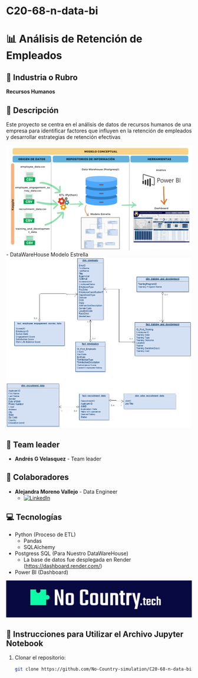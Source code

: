 # C20-68-n-data-bi
# 📊 Análisis de Retención de Empleados

## 🏢 Industria o Rubro
**Recursos Humanos**

## 📄 Descripción
Este proyecto se centra en el análisis de datos de recursos humanos de una empresa para identificar factores que influyen en la retención de empleados y desarrollar estrategias de retención efectivas 

<div align="center">
  <img src="retencion.png" alt="Proceso de Análisis de Retención de Empleados">
</div>
- DataWareHouse Modelo Estrella
<div align="center">
  <img src="modeloestrella.png" alt="Modelo Estrella">
</div>


## 👥 Team leader 
- **Andrés G Velasquez** - Team leader


## 👥 Colaboradores
- **Alejandra Moreno Vallejo** - Data Engineer
  - [![LinkedIn](https://img.shields.io/badge/LinkedIn-Profile-blue)](https://www.linkedin.com/in/alejandra-moreno-vallejo-4b1926138/)


## 💻 Tecnologías
- Python (Proceso de ETL)
  - Pandas 
  - SQLAlchemy 
- Postgress SQL (Para Nuestro DataWareHouse)
  - La base de datos fue desplegada en Render (https://dashboard.render.com/)
- Power BI (Dashboard)

<div align="center">
  <img src="No_Country.jpg" alt="No Country">
</div>



## 📝 Instrucciones para Utilizar el Archivo Jupyter Notebook

1. Clonar el repositorio:
   ```bash
   git clone https://github.com/No-Country-simulation/C20-68-n-data-bi.git
